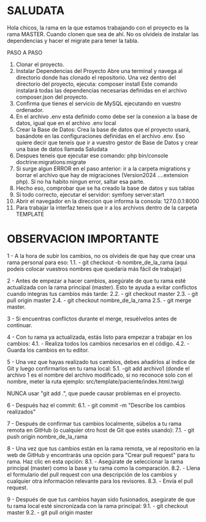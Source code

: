 # SALUDATA

Hola chicos, la rama en la que estamos trabajando con el proyecto es la rama MASTER. Cuando clonen que sea de ahí.
No os olvideis de instalar las dependencias y hacer el migrate para tener la tabla.

PASO A PASO
1. Clonar el proyecto.
2. Instalar Dependencias del Proyecto
   Abre una terminal y navega al directorio donde has clonado el repositorio. Una vez dentro del directorio del proyecto, ejecuta:
   composer install
	 Este comando instalará todas las dependencias necesarias definidas en el archivo composer.json del proyecto.
3. Confirma que tienes el servicio de MySQL ejecutando en vuestro ordenador.
4. En el archivo .env esta definido como debe ser la conexion a la base de datos, igual que en el archivo .env local
5. Crear la Base de Datos: Crea la base de datos que el proyecto usará, basándote en las configuraciones definidas en el archivo .env.
   Eso quiere decir que teneis que ir a vuestro gestor de Base de Datos y crear una base de datos llamada Saludata
6. Despues teneis que ejecutar ese comando: php bin/console doctrine:migrations:migrate
7. Si surge algun ERROR en el paso anterior: ir a la carpeta migrations y borrar el archivo que hay de migraciones (Version2024 ....extension php). Si no ha habito ningun error, saltar esa parte.
8. Hecho eso, comprobar que se ha creado la base de datos y sus tablas
9. Si todo correcto, ejecutar el servidor: symfony server:start
10. Abrir el navegador en la direccion que informa la consola: 127.0.0.1:8000
11. Para trabajar la interfaz teneis que ir a los archivos dentro de la carpeta TEMPLATE

# OBSERVACION IMPORTANTE

1 - A la hora de subir los cambios, no os olvideis de que hay que crear una rama personal para eso:
	1.1. - git checkout -b nombre_de_la_rama (aqui podeis colocar vuestros nombres que quedaría más fácil de trabajar)

2 - Antes de empezar a hacer cambios, asegúrate de que tu rama esté actualizada con la rama principal (master). Esto te ayuda a evitar conflictos cuando integras tus cambios más tarde:
	2.2. - git checkout master
	2.3. - git pull origin master
	2.4. - git checkout nombre_de_la_rama
	2.5. - git merge master.
 
 3 - Si encuentras conflictos durante el merge, resuélvelos antes de continuar.
 
 4 - Con tu rama ya actualizada, estás listo para empezar a trabajar en los cambios:
	4.1. - Realiza todos los cambios necesarios en el código.
	4.2. - Guarda los cambios en tu editor.

5 - Una vez que hayas realizado tus cambios, debes añadirlos al índice de Git y luego confirmarlos en tu rama local:
	5.1. -git add archivo1 (donde el archivo 1 es el nombre del archivo modificado, si no reconoce solo con el nombre, meter la ruta ejemplo: src/template/paciente/index.html.twig)

NUNCA usar "git add .", que puede causar problemas en el proyecto.

6 - Después haz el commit:
	6.1. - git commit -m "Describe los cambios realizados"

7 - Después de confirmar tus cambios localmente, súbelos a tu rama remota en GitHub (o cualquier otro host de Git que estés usando):
	7.1. - git push origin nombre_de_la_rama

8 - Una vez que tus cambios están en la rama remota, ve al repositorio en la web de GitHub y encontrarás una opción para "Crear pull request" para tu rama. Haz clic en esta opción:
	8.1. - Asegúrate de seleccionar la rama principal (master) como la base y tu rama como la comparación.
	8.2. - Llena el formulario del pull request con una descripción de los cambios y cualquier otra información relevante para los revisores.
	8.3. - Envía el pull request.

9 - Después de que tus cambios hayan sido fusionados, asegúrate de que tu rama local esté sincronizada con la rama principal:
	9.1. - git checkout master
	9.2. - git pull origin master
